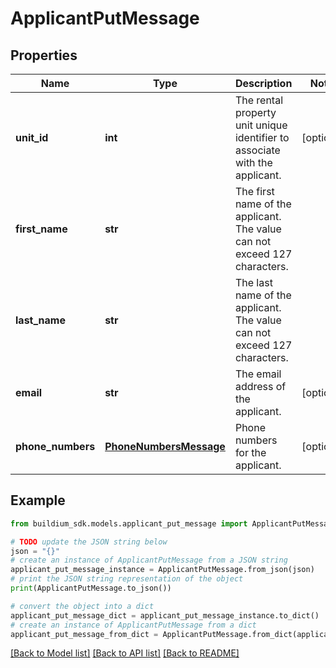 # ApplicantPutMessage


## Properties

Name | Type | Description | Notes
------------ | ------------- | ------------- | -------------
**unit_id** | **int** | The rental property unit unique identifier to associate with the applicant. | [optional] 
**first_name** | **str** | The first name of the applicant. The value can not exceed 127 characters. | 
**last_name** | **str** | The last name of the applicant. The value can not exceed 127 characters. | 
**email** | **str** | The email address of the applicant. | [optional] 
**phone_numbers** | [**PhoneNumbersMessage**](PhoneNumbersMessage.md) | Phone numbers for the applicant. | [optional] 

## Example

```python
from buildium_sdk.models.applicant_put_message import ApplicantPutMessage

# TODO update the JSON string below
json = "{}"
# create an instance of ApplicantPutMessage from a JSON string
applicant_put_message_instance = ApplicantPutMessage.from_json(json)
# print the JSON string representation of the object
print(ApplicantPutMessage.to_json())

# convert the object into a dict
applicant_put_message_dict = applicant_put_message_instance.to_dict()
# create an instance of ApplicantPutMessage from a dict
applicant_put_message_from_dict = ApplicantPutMessage.from_dict(applicant_put_message_dict)
```
[[Back to Model list]](../README.md#documentation-for-models) [[Back to API list]](../README.md#documentation-for-api-endpoints) [[Back to README]](../README.md)



